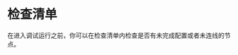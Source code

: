 # 检查清单

在进入调试运行之前，你可以在检查清单内检查是否有未完成配置或者未连线的节点。

<figure><img src="https://langgenius.feishu.cn/space/api/box/stream/download/asynccode/?code=NmEyYmZjOWRmNjZmMTA1Y2E4ZjY1NmFhZDQ1NGRhZDVfRUpiNDNpZWs4U2lSMXlwcndPZ1lhRFUxT0tSNzZLNUFfVG9rZW46SnpDeWIzVTE1b3g0SGd4eTkxcmN2TFJsbmdkXzE3MTI1ODQ3Njg6MTcxMjU4ODM2OF9WNA" alt=""><figcaption></figcaption></figure>
